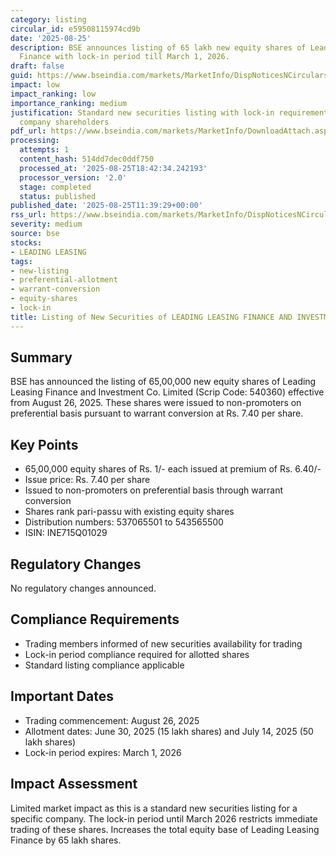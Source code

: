```yaml
---
category: listing
circular_id: e59508115974cd9b
date: '2025-08-25'
description: BSE announces listing of 65 lakh new equity shares of Leading Leasing
  Finance with lock-in period till March 1, 2026.
draft: false
guid: https://www.bseindia.com/markets/MarketInfo/DispNoticesNCirculars.aspx?Noticeid={EFB61C84-1115-4873-8887-697EC6D1EE8C}&noticeno=20250825-26&dt=08/25/2025&icount=26&totcount=67&flag=0
impact: low
impact_ranking: low
importance_ranking: medium
justification: Standard new securities listing with lock-in requirements affects specific
  company shareholders
pdf_url: https://www.bseindia.com/markets/MarketInfo/DownloadAttach.aspx?id=20250825-26&attachedId=
processing:
  attempts: 1
  content_hash: 514dd7dec0ddf750
  processed_at: '2025-08-25T18:42:34.242193'
  processor_version: '2.0'
  stage: completed
  status: published
published_date: '2025-08-25T11:39:29+00:00'
rss_url: https://www.bseindia.com/markets/MarketInfo/DispNoticesNCirculars.aspx?Noticeid={EFB61C84-1115-4873-8887-697EC6D1EE8C}&noticeno=20250825-26&dt=08/25/2025&icount=26&totcount=67&flag=0
severity: medium
source: bse
stocks:
- LEADING LEASING
tags:
- new-listing
- preferential-allotment
- warrant-conversion
- equity-shares
- lock-in
title: Listing of New Securities of LEADING LEASING FINANCE AND INVESTMENT CO. LIMITED
---
```


## Summary

BSE has announced the listing of 65,00,000 new equity shares of Leading Leasing Finance and Investment Co. Limited (Scrip Code: 540360) effective from August 26, 2025. These shares were issued to non-promoters on preferential basis pursuant to warrant conversion at Rs. 7.40 per share.

## Key Points

- 65,00,000 equity shares of Rs. 1/- each issued at premium of Rs. 6.40/-
- Issue price: Rs. 7.40 per share
- Issued to non-promoters on preferential basis through warrant conversion
- Shares rank pari-passu with existing equity shares
- Distribution numbers: 537065501 to 543565500
- ISIN: INE715Q01029

## Regulatory Changes

No regulatory changes announced.

## Compliance Requirements

- Trading members informed of new securities availability for trading
- Lock-in period compliance required for allotted shares
- Standard listing compliance applicable

## Important Dates

- Trading commencement: August 26, 2025
- Allotment dates: June 30, 2025 (15 lakh shares) and July 14, 2025 (50 lakh shares)
- Lock-in period expires: March 1, 2026

## Impact Assessment

Limited market impact as this is a standard new securities listing for a specific company. The lock-in period until March 2026 restricts immediate trading of these shares. Increases the total equity base of Leading Leasing Finance by 65 lakh shares.